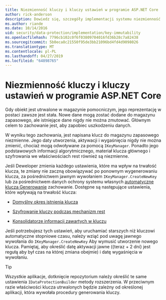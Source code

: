 ```yaml
---
title: Niezmienność kluczy i kluczy ustawień w programie ASP.NET Core
author: rick-anderson
description: Dowiedz się, szczegóły implementacji systemu niezmienność kluczy ochrony danych programu ASP.NET Core interfejsów API.
ms.author: riande
ms.date: 10/14/2016
uid: security/data-protection/implementation/key-immutability
ms.openlocfilehash: 7796cb102c0f6f03809704016fd36b28c7a82438
ms.sourcegitcommit: 5b0eca8c21550f95de3bb21096bd4fd4d9098026
ms.translationtype: MT
ms.contentlocale: pl-PL
ms.lasthandoff: 04/27/2019
ms.locfileid: "64898765"
---
```

# <a name="key-immutability-and-key-settings-in-aspnet-core"></a>Niezmienność kluczy i kluczy ustawień w programie ASP.NET Core

Gdy obiekt jest utrwalone w magazynie pomocniczym, jego reprezentację w postaci zawsze jest stała. Nowe dane mogą zostać dodane do magazynu zapasowego, ale istniejące dane nigdy nie można zmutować. Głównym celem to zachowanie jest, aby zapobiec uszkodzeniu danych.

W wyniku tego zachowania, jest napisana klucz do magazynu zapasowego niezmienne. Jego daty utworzenia, aktywacji i wygaśnięcia nigdy nie można zmienić, chociaż mogą odwoływane za pomocą `IKeyManager`. Ponadto jego podstawowych informacji algorytmicznego, materiał klucza głównego i szyfrowania we właściwościach rest również są niezmienne.

Jeśli Deweloper zmienia każdego ustawienia, które ma wpływ na trwałość klucza, te zmiany nie zaczną obowiązywać po ponownym wygenerowaniu klucza, za pośrednictwem jawnym wywołaniem `IKeyManager.CreateNewKey` lub za pośrednictwem danych ochrony systemu własnych [automatyczne klucza Generowanie](xref:security/data-protection/implementation/key-management#data-protection-implementation-key-management) zachowanie. Dostępne są następujące ustawienia, które wpływają na trwałość klucza:

* [Domyślny okres istnienia klucza](xref:security/data-protection/implementation/key-management#data-protection-implementation-key-management)

* [Szyfrowanie kluczy podczas mechanizm rest](xref:security/data-protection/implementation/key-encryption-at-rest)

* [Konsolidatorze informacji zawartych w kluczu](xref:security/data-protection/configuration/overview#changing-algorithms-with-usecryptographicalgorithms)

Jeśli potrzebujesz tych ustawień, aby uruchamiać starszych niż kluczowi automatyczne stopniowe czasu, należy wziąć pod uwagę jawnego wywołania do `IKeyManager.CreateNewKey` Aby wymusić utworzenie nowego klucza. Pamiętaj, aby określić datę aktywacji jawne ({teraz + 2 dni} jest regułą aby był czas na której zmiana obejmie) i datę wygaśnięcia w wywołaniu.

>[!TIP]
> Wszystkie aplikacje, dotknięcie repozytorium należy określić te same ustawienia `IDataProtectionBuilder` metody rozszerzenia. W przeciwnym razie właściwości klucza utrwalonych będzie zależny od określonej aplikacji, która wywołała procedury generowania kluczy.

